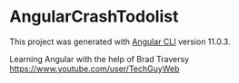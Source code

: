 # AngularCrashTodolist

This project was generated with [Angular CLI](https://github.com/angular/angular-cli) version 11.0.3.

Learning Angular with the help of Brad Traversy  https://www.youtube.com/user/TechGuyWeb
